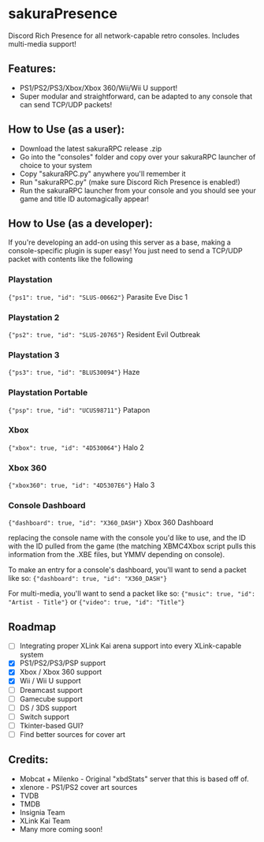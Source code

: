 # sakuraPresence
Discord Rich Presence for all network-capable retro consoles. Includes multi-media support!

## Features:
- PS1/PS2/PS3/Xbox/Xbox 360/Wii/Wii U support!
- Super modular and straightforward, can be adapted to any console that can send TCP/UDP packets!

## How to Use (as a user):
- Download the latest sakuraRPC release .zip
- Go into the "consoles" folder and copy over your sakuraRPC launcher of choice to your system
- Copy "sakuraRPC.py" anywhere you'll remember it
- Run "sakuraRPC.py" (make sure Discord Rich Presence is enabled!)
- Run the sakuraRPC launcher from your console and you should see your game and title ID automagically appear!

## How to Use (as a developer):
If you're developing an add-on using this server as a base, making a console-specific plugin is super easy! You just need to send a TCP/UDP packet with contents like the following 
### Playstation
```{"ps1": true, "id": "SLUS-00662"}``` Parasite Eve Disc 1
### Playstation 2
```{"ps2": true, "id": "SLUS-20765"}``` Resident Evil Outbreak 
### Playstation 3
```{"ps3": true, "id": "BLUS30094"}``` Haze
### Playstation Portable
```{"psp": true, "id": "UCUS98711"}``` Patapon
### Xbox
```{"xbox": true, "id": "4D530064"}```  Halo 2
### Xbox 360
```{"xbox360": true, "id": "4D5307E6"}``` Halo 3 
### Console Dashboard
```{"dashboard": true, "id": "X360_DASH"}``` Xbox 360 Dashboard 


replacing the console name with the console you'd like to use, and the ID with the ID pulled from the game (the matching XBMC4Xbox script pulls this information from the .XBE files, but YMMV depending on console).

To make an entry for a console's dashboard, you'll want to send a packet like so:
``` {"dashboard": true, "id": "X360_DASH"} ``` 

For multi-media, you'll want to send a packet like so:
``` {"music": true, "id": "Artist - Title"} ``` 
or
``` {"video": true, "id": "Title"} ``` 

## Roadmap
- [ ] Integrating proper XLink Kai arena support into every XLink-capable system
- [x] PS1/PS2/PS3/PSP support
- [x] Xbox / Xbox 360 support
- [x] Wii / Wii U support
- [ ] Dreamcast support
- [ ] Gamecube support
- [ ] DS / 3DS support
- [ ] Switch support
- [ ] Tkinter-based GUI?
- [ ] Find better sources for cover art

## Credits:
- Mobcat + Milenko - Original "xbdStats" server that this is based off of.
- xlenore - PS1/PS2 cover art sources
- TVDB
- TMDB
- Insignia Team
- XLink Kai Team
- Many more coming soon!
